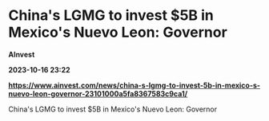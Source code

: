 # China's LGMG to invest $5B in Mexico's Nuevo Leon: Governor
**AInvest**

**2023-10-16 23:22**

**https://www.ainvest.com/news/china-s-lgmg-to-invest-5b-in-mexico-s-nuevo-leon-governor-23101000a5fa8367583c9ca1/**

China's LGMG to invest $5B in Mexico's Nuevo Leon: Governor